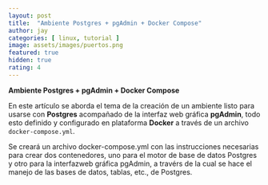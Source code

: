 ```yaml
---
layout: post
title:  "Ambiente Postgres + pgAdmin + Docker Compose"
author: jay
categories: [ linux, tutorial ]
image: assets/images/puertos.png
featured: true
hidden: true
rating: 4
---
```


**Ambiente Postgres + pgAdmin + Docker Compose**

En este artículo se aborda el tema de la creación de un ambiente listo para usarse con **Postgres** acompañado de la interfaz web gráfica **pgAdmin**, todo esto definido y configurado en plataforma **Docker** a través de un archivo `docker-compose.yml`.

Se creará un archivo docker-compose.yml con las instrucciones necesarias para crear dos contenedores, uno para el motor de base de datos Postgres y otro para la interfazweb gráfica pgAdmin, a travérs de la cual se hace el manejo de las bases de datos, tablas, etc., de Postgres.

